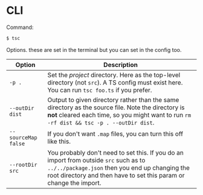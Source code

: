 # CLI

Command:

```sh
$ tsc
```

Options. these are set in the terminal but you can set in the config too.

| Option              | Description                                                                                                                                                                                                   |
| ------------------- | ------------------------------------------------------------------------------------------------------------------------------------------------------------------------------------------------------------- |
| `-p .`              | Set the _project_ directory. Here as the top-level directory (not `src`). A TS config must exist here. You can run `tsc foo.ts` if you prefer.                                                                |
| `--outDir dist`     | Output to given directory rather than the same directory as the source file. Note the directory is **not** cleared each time, so you might want to run `rm -rf dist && tsc -p . --outDir dist`.               |
| `--sourceMap false` | If you don't want `.map` files, you can turn this off like this.                                                                                                                                              |
| `--rootDir src`     | You probably don't need to set this. If you do an import from outside `src` such as to `../../package.json` then you end up changing the root directory and then have to set this param or change the import. |
